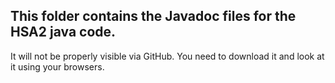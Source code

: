 ## This folder contains the Javadoc files for the HSA2 java code. 

It will not be properly visible via GitHub. You need to download it and look at it using your browsers.
